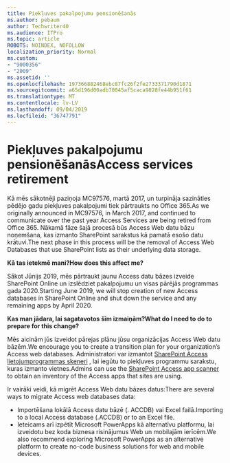 ```yaml
---
title: Piekļuves pakalpojumu pensionēšanās
ms.author: pebaum
author: Techwriter40
ms.audience: ITPro
ms.topic: article
ROBOTS: NOINDEX, NOFOLLOW
localization_priority: Normal
ms.custom:
- "9000356"
- "2009"
ms.assetid: ''
ms.openlocfilehash: 197366882468ebc87fc26f2fe2733371790d1871
ms.sourcegitcommit: a65d196d00adb70045af5caca9828fe44b951f61
ms.translationtype: MT
ms.contentlocale: lv-LV
ms.lasthandoff: 09/04/2019
ms.locfileid: "36747791"
---
```

# <a name="access-services-retirement"></a><span data-ttu-id="11190-102">Piekļuves pakalpojumu pensionēšanās</span><span class="sxs-lookup"><span data-stu-id="11190-102">Access services retirement</span></span>

<span data-ttu-id="11190-103">Kā mēs sākotnēji paziņoja MC97576, martā 2017, un turpināja sazināties pēdējo gadu piekļuves pakalpojumi tiek pārtraukts no Office 365.</span><span class="sxs-lookup"><span data-stu-id="11190-103">As we originally announced in MC97576, in March 2017, and continued to communicate over the past year Access Services are being retired from Office 365.</span></span> <span data-ttu-id="11190-104">Nākamā fāze šajā procesā būs Access Web datu bāzu noņemšana, kas izmanto SharePoint sarakstus kā pamatā esošo datu krātuvi.</span><span class="sxs-lookup"><span data-stu-id="11190-104">The next phase in this process will be the removal of Access Web Databases that use SharePoint lists as their underlying data storage.</span></span>

<span data-ttu-id="11190-105">**Kā tas ietekmē mani?**</span><span class="sxs-lookup"><span data-stu-id="11190-105">**How does this affect me?**</span></span>

<span data-ttu-id="11190-106">Sākot Jūnijs 2019, mēs pārtraukt jaunu Access datu bāzes izveide SharePoint Online un izslēdziet pakalpojumu un visas pārējās programmas gada 2020.</span><span class="sxs-lookup"><span data-stu-id="11190-106">Starting June 2019, we will stop creation of new Access databases in SharePoint Online and shut down the service and any remaining apps by April 2020.</span></span>

<span data-ttu-id="11190-107">**Kas man jādara, lai sagatavotos šīm izmaiņām?**</span><span class="sxs-lookup"><span data-stu-id="11190-107">**What do I need to do to prepare for this change?**</span></span>

<span data-ttu-id="11190-108">Mēs aicinām jūs izveidot pārejas plānu jūsu organizācijas Access Web datu bāzēm.</span><span class="sxs-lookup"><span data-stu-id="11190-108">We encourage you to create a transition plan for your organization’s Access web databases.</span></span> <span data-ttu-id="11190-109">Administratori var izmantot [SharePoint Access lietojumprogrammas skeneri](https://github.com/SharePoint/PnP-Tools/tree/master/Solutions/SharePoint.AccessApp.Scanner) , lai iegūtu to piekļuves programmu sarakstu, kuras izmanto vietnes.</span><span class="sxs-lookup"><span data-stu-id="11190-109">Admins can use the [SharePoint Access app scanner](https://github.com/SharePoint/PnP-Tools/tree/master/Solutions/SharePoint.AccessApp.Scanner) to obtain an inventory of the Access apps that sites are using.</span></span>

<span data-ttu-id="11190-110">Ir vairāki veidi, kā migrēt Access Web datu bāzes datus:</span><span class="sxs-lookup"><span data-stu-id="11190-110">There are several ways to migrate Access web databases data:</span></span>

- <span data-ttu-id="11190-111">Importēšana lokālā Access datu bāzē (. ACCDB) vai Excel failā.</span><span class="sxs-lookup"><span data-stu-id="11190-111">Importing to a local Access database (.ACCDB) or to an Excel file.</span></span>
- <span data-ttu-id="11190-112">Ieteicams arī izpētīt Microsoft PowerApps kā alternatīvu platformu, lai izveidotu bez koda biznesa risinājumus Web un mobilajām ierīcēm.</span><span class="sxs-lookup"><span data-stu-id="11190-112">We also recommend exploring Microsoft PowerApps as an alternative platform to create no-code business solutions for web and mobile devices.</span></span>